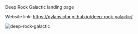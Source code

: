 Deep Rock Galactic landing page

Website link: https://dylanvictor.github.io/deep-rock-galactic/

![deep-rock-galactic](https://user-images.githubusercontent.com/63017226/212769230-29453d21-fbb7-44d3-aefc-16c9a8e44ca0.png)

